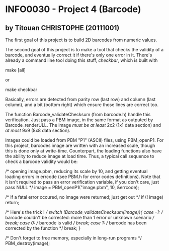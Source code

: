 # INFO0030 - Project 4 (Barcode)
## by Titouan CHRISTOPHE (20111001)

The first goal of this project is to build 2D barcodes from numeric values.

The second goal of this project is to make a tool that checks the validity of
a barcode, and eventually correct it if there's only one error in it. There's
already a command line tool doing this stuff, _checkbar_, which is built with
  
  make [all]

or

  make checkbar

Basically, errors are detected from parity row (last row) and column (last 
column), and a bit (bottom right) which ensure those lines are correct too. 

The function Barcode_validateChecksum (from barcode.h) handle this verification. 
Just pass a PBM image, in the same format as outputed by Barcode_renderULL. The
image _must be at least_ 2x2 (1x1 data section) and _at most_ 9x9 (8x8 data 
section). 

Images could be loaded from PBM "P1" (ASCII) files, using PBM_openP1. For this 
project, barcodes image are written with an increased scale, though this is done
only at write-time. Counterpart, the loading functions also have the ability to 
reduce image at load time. Thus, a typical call sequence to check a barcode 
validity would be:

  /* opening image.pbm, reducing its scale by 10, and getting eventual
  loading errors in errcode (see PBM.h for error codes definitions).
  Note that it isn't required to pass an error verification variable,
  if you don't care, just pass NULL */
  image = PBM_openP1("image.pbm", 10, &errcode);
  
  /* If a fatal error occured, no image were returned; just get out */
  if (! image) return;
  
  /* Here's the trick ! */
  switch (Barcode_validateChecksum(image)){
    case -1: 
      /* barcode couldn't be corrected: more than 1 error or unknown scenario */ 
      break;
    case  0: 
      /* barcode is valid */
      break;
    case  1:
      /* barcode has been corrected by the function */
      break;
  }
  
  /* Don't forget to free memory, especially in long-run programs */
  PBM_destroy(image);


